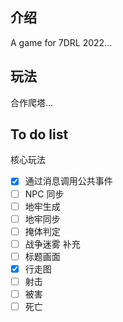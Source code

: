 ## 介绍
A game for 7DRL 2022...

## 玩法
合作爬塔...

## To do list
核心玩法
- [x] 通过消息调用公共事件
- [ ] NPC 同步
- [ ] 地牢生成
- [ ] 地牢同步
- [ ] 掩体判定
- [ ] 战争迷雾
补充
- [ ] 标题画面
- [x] 行走图
- [ ] 射击
- [ ] 被害
- [ ] 死亡
